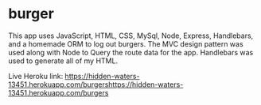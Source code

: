 # burger

This app uses JavaScript, HTML, CSS, MySql, Node, Express, Handlebars, and a homemade ORM to log out burgers.
The MVC design pattern was used along with Node to Query the route data for the app. Handlebars was used to generate all of my HTML.


Live Heroku link: https://hidden-waters-13451.herokuapp.com/burgershttps://hidden-waters-13451.herokuapp.com/burgers
